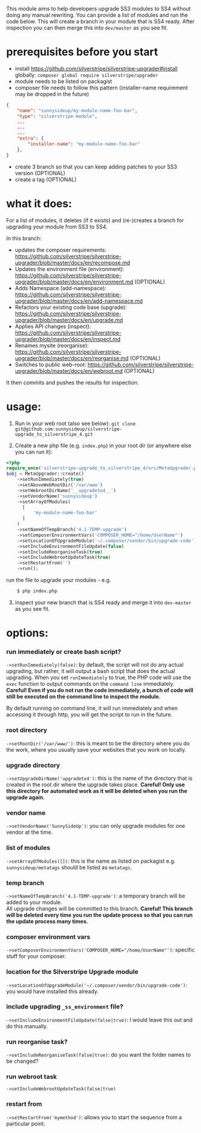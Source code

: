 This module aims to help developers upgrade SS3 modules to SS4 without doing any manual rewriting. You can provide a list of modules and run the code below.  This will create a branch in your module that is SS4 ready. After inspection you can then merge this into `dev/master` as you see fit.


# prerequisites before you start

 - install https://github.com/silverstripe/silverstripe-upgrader#install globally: `composer global require silverstripe/upgrader`
 - module needs to be listed on packagist
 - composer file needs to follow this pattern (installer-name requirement may be dropped in the future)


```json
{
    "name": "sunnysideup/my-module-name-foo-bar",
    "type": "silverstripe-module",
    ...
    ...
    ...
    "extra": {
        "installer-name": "my-module-name-foo-bar"
    },
}
```

- create 3 branch so that you can keep adding patches to your SS3 version (OPTIONAL)
- create a tag (OPTIONAL)

# what it does:

For a list of modules, it deletes (if it exists) and (re-)creates a branch for upgrading your module from SS3 to SS4.

In this branch:

 - updates the composer requirements: https://github.com/silverstripe/silverstripe-upgrader/blob/master/docs/en/recompose.md
 - Updates the environment file (environment): https://github.com/silverstripe/silverstripe-upgrader/blob/master/docs/en/environment.md (OPTIONAL)
 - Adds Namespace (add-namespace): https://github.com/silverstripe/silverstripe-upgrader/blob/master/docs/en/add-namespace.md
 - Refactors your existing code base (upgrade): https://github.com/silverstripe/silverstripe-upgrader/blob/master/docs/en/upgrade.md
 - Applies API changes (inspect): https://github.com/silverstripe/silverstripe-upgrader/blob/master/docs/en/inspect.md
 - Renames mysite (reorganise): https://github.com/silverstripe/silverstripe-upgrader/blob/master/docs/en/reorganise.md (OPTIONAL)
 - Switches to public web-root: https://github.com/silverstripe/silverstripe-upgrader/blob/master/docs/en/webroot.md (OPTIONAL)

It then commits and pushes the results for inspection.



# usage:

1.  Run in your web root (also see below):
    `git clone git@github.com:sunnysideup/silverstripe-upgrade_to_silverstripe_4.git`

2.  Create a new php file (e.g. `index.php`) in your root dir (or anywhere else  you can run it):

```php
<?php
require_once('silverstripe-upgrade_to_silverstripe_4/src/MetaUpgrader.php');
$obj = MetaUpgrader::create()
    ->setRunImmediately(true)
    ->setAboveWebRootDir('/var/www')
    ->setWebrootDirName('__upgradeto4__')
    ->setVendorName('sunnysideup')
    ->setArrayOfModules(
      [
          'my-module-name-foo-bar'
      ]
    )
    ->setNameOfTempBranch('4.1-TEMP-upgrade')
    ->setComposerEnvironmentVars('COMPOSER_HOME="/home/UserName"')
    ->setLocationOfUpgradeModule('~/.composer/vendor/bin/upgrade-code')
    ->setIncludeEnvironmentFileUpdate(false)
    ->setIncludeReorganiseTask(true)
    ->setIncludeWebrootUpdateTask(true)
    ->setRestartFrom('')
    ->run();
```
run the file to upgrade your modules - e.g.
```sh
    $ php index.php
```

3. inspect your new branch that is SS4 ready and merge it into `dev-master` as you see fit.


# options:

### run immediately or create bash script?

`->setRunImmediately(false)`: by default, the script will not do any actual upgrading, but rather, it will output a bash script that does the actual upgrading.
When you set `runImmediately` to true, the PHP code will use the `exec` function to output commands on the `command line` immediately. **Careful! Even if you do not run the code immediately, a bunch of code will still be executed on the command line to inspect the module.**

By default running on command line, it will run immediately and when accessing it through http, you will get the script to run in the future.


### root directory

`->setRootDir('/var/www/')`: this is meant to be the directory where you do the work, where you usually save your websites that you work on locally.


### upgrade directory

`->setUpgradeDirName('upgradeto4')`: this is the name of the directory that is created in the root dir where the upgrade takes place. **Careful! Only use this directory for automated work as it will be deleted when you run the upgrade again.**

### vendor name

`->setVendorName('SunnySideUp')`: you can only upgrade modules for one vendor at the time.

### list of modules

`->setArrayOfModules([])`: this is the name as listed on packagist e.g. `sunnysideup/metatags` should be listed as `metatags`.

### temp branch

`->setNameOfTempBranch('4.1-TEMP-upgrade')`: a temporary branch will be added to your module.  
All upgrade changes will be committed to this branch. **Careful!  This branch will be deleted every time you run the update process so that you can run the update process many times.**



### composer environment vars

`->setComposerEnvironmentVars('COMPOSER_HOME="/home/UserName"')`: specific stuff for your composer.

### location for the Silverstripe Upgrade module

`->setLocationOfUpgradeModule('~/.composer/vendor/bin/upgrade-code')`: you would have installed this already.

### include upgrading `_ss_environment` file?

`->setIncludeEnvironmentFileUpdate(false|true)`: I would leave this out and do this manually.

### run reorganise task?

`->setIncludeReorganiseTask(false|true)`: do you want the folder names to be changed?


### run webroot task

`->setIncludeWebrootUpdateTask(false|true)`

### restart from

`->setRestartFrom('mymethod')`: allows you to start the sequence from a particular point.
